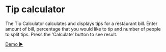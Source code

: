 # Tip calculator

The Tip Calculator calculates and displays tips for a restaurant bill. Enter amount of bill, percentage that you would like to tip and number of people to split tips. Press the 'Calculate' button to see result.

[Demo ▶️](h/tip-calculator/index.html)

